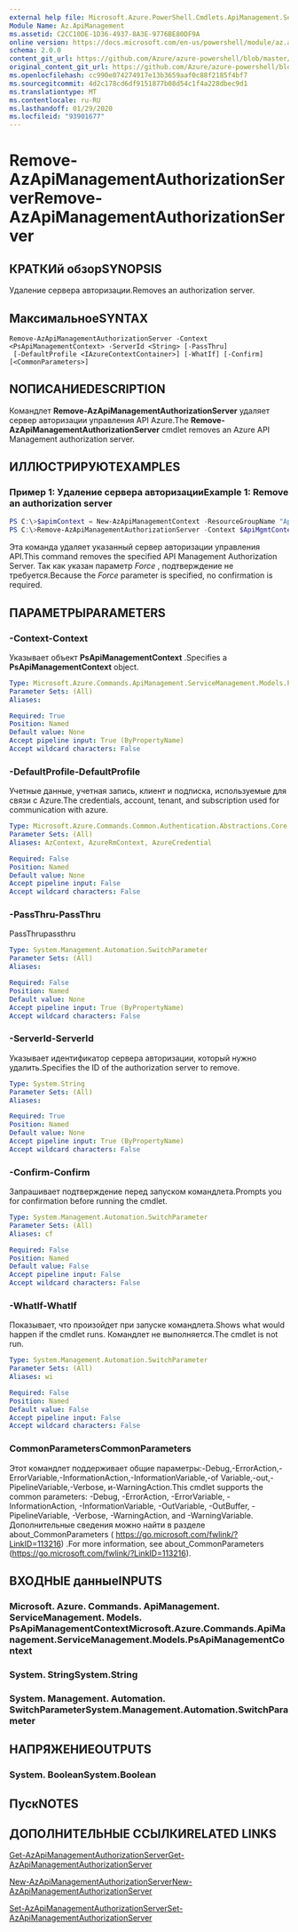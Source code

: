 ```yaml
---
external help file: Microsoft.Azure.PowerShell.Cmdlets.ApiManagement.ServiceManagement.dll-Help.xml
Module Name: Az.ApiManagement
ms.assetid: C2CC10DE-1D36-4937-8A3E-9776BE80DF9A
online version: https://docs.microsoft.com/en-us/powershell/module/az.apimanagement/remove-azapimanagementauthorizationserver
schema: 2.0.0
content_git_url: https://github.com/Azure/azure-powershell/blob/master/src/ApiManagement/ApiManagement/help/Remove-AzApiManagementAuthorizationServer.md
original_content_git_url: https://github.com/Azure/azure-powershell/blob/master/src/ApiManagement/ApiManagement/help/Remove-AzApiManagementAuthorizationServer.md
ms.openlocfilehash: cc990e074274917e13b3659aaf0c88f2185f4bf7
ms.sourcegitcommit: 4d2c178cd6df9151877b08d54c1f4a228dbec9d1
ms.translationtype: MT
ms.contentlocale: ru-RU
ms.lasthandoff: 01/29/2020
ms.locfileid: "93901677"
---
```

# <span data-ttu-id="e7e2b-101">Remove-AzApiManagementAuthorizationServer</span><span class="sxs-lookup"><span data-stu-id="e7e2b-101">Remove-AzApiManagementAuthorizationServer</span></span>

## <span data-ttu-id="e7e2b-102">КРАТКИй обзор</span><span class="sxs-lookup"><span data-stu-id="e7e2b-102">SYNOPSIS</span></span>
<span data-ttu-id="e7e2b-103">Удаление сервера авторизации.</span><span class="sxs-lookup"><span data-stu-id="e7e2b-103">Removes an authorization server.</span></span>

## <span data-ttu-id="e7e2b-104">Максимальное</span><span class="sxs-lookup"><span data-stu-id="e7e2b-104">SYNTAX</span></span>

```
Remove-AzApiManagementAuthorizationServer -Context <PsApiManagementContext> -ServerId <String> [-PassThru]
 [-DefaultProfile <IAzureContextContainer>] [-WhatIf] [-Confirm] [<CommonParameters>]
```

## <span data-ttu-id="e7e2b-105">NОПИСАНИЕ</span><span class="sxs-lookup"><span data-stu-id="e7e2b-105">DESCRIPTION</span></span>
<span data-ttu-id="e7e2b-106">Командлет **Remove-AzApiManagementAuthorizationServer** удаляет сервер авторизации управления API Azure.</span><span class="sxs-lookup"><span data-stu-id="e7e2b-106">The **Remove-AzApiManagementAuthorizationServer** cmdlet removes an Azure API Management authorization server.</span></span>

## <span data-ttu-id="e7e2b-107">ИЛЛЮСТРИРУЮТ</span><span class="sxs-lookup"><span data-stu-id="e7e2b-107">EXAMPLES</span></span>

### <span data-ttu-id="e7e2b-108">Пример 1: Удаление сервера авторизации</span><span class="sxs-lookup"><span data-stu-id="e7e2b-108">Example 1: Remove an authorization server</span></span>
```powershell
PS C:\>$apimContext = New-AzApiManagementContext -ResourceGroupName "Api-Default-WestUS" -ServiceName "contoso"
PS C:\>Remove-AzApiManagementAuthorizationServer -Context $ApiMgmtContext -ServerId "authserverid" -Force
```

<span data-ttu-id="e7e2b-109">Эта команда удаляет указанный сервер авторизации управления API.</span><span class="sxs-lookup"><span data-stu-id="e7e2b-109">This command removes the specified API Management Authorization Server.</span></span>
<span data-ttu-id="e7e2b-110">Так как указан параметр *Force* , подтверждение не требуется.</span><span class="sxs-lookup"><span data-stu-id="e7e2b-110">Because the *Force* parameter is specified, no confirmation is required.</span></span>

## <span data-ttu-id="e7e2b-111">ПАРАМЕТРЫ</span><span class="sxs-lookup"><span data-stu-id="e7e2b-111">PARAMETERS</span></span>

### <span data-ttu-id="e7e2b-112">-Context</span><span class="sxs-lookup"><span data-stu-id="e7e2b-112">-Context</span></span>
<span data-ttu-id="e7e2b-113">Указывает объект **PsApiManagementContext** .</span><span class="sxs-lookup"><span data-stu-id="e7e2b-113">Specifies a **PsApiManagementContext** object.</span></span>

```yaml
Type: Microsoft.Azure.Commands.ApiManagement.ServiceManagement.Models.PsApiManagementContext
Parameter Sets: (All)
Aliases:

Required: True
Position: Named
Default value: None
Accept pipeline input: True (ByPropertyName)
Accept wildcard characters: False
```

### <span data-ttu-id="e7e2b-114">-DefaultProfile</span><span class="sxs-lookup"><span data-stu-id="e7e2b-114">-DefaultProfile</span></span>
<span data-ttu-id="e7e2b-115">Учетные данные, учетная запись, клиент и подписка, используемые для связи с Azure.</span><span class="sxs-lookup"><span data-stu-id="e7e2b-115">The credentials, account, tenant, and subscription used for communication with azure.</span></span>

```yaml
Type: Microsoft.Azure.Commands.Common.Authentication.Abstractions.Core.IAzureContextContainer
Parameter Sets: (All)
Aliases: AzContext, AzureRmContext, AzureCredential

Required: False
Position: Named
Default value: None
Accept pipeline input: False
Accept wildcard characters: False
```

### <span data-ttu-id="e7e2b-116">-PassThru</span><span class="sxs-lookup"><span data-stu-id="e7e2b-116">-PassThru</span></span>
<span data-ttu-id="e7e2b-117">PassThru</span><span class="sxs-lookup"><span data-stu-id="e7e2b-117">passthru</span></span>

```yaml
Type: System.Management.Automation.SwitchParameter
Parameter Sets: (All)
Aliases:

Required: False
Position: Named
Default value: None
Accept pipeline input: True (ByPropertyName)
Accept wildcard characters: False
```

### <span data-ttu-id="e7e2b-118">-ServerId</span><span class="sxs-lookup"><span data-stu-id="e7e2b-118">-ServerId</span></span>
<span data-ttu-id="e7e2b-119">Указывает идентификатор сервера авторизации, который нужно удалить.</span><span class="sxs-lookup"><span data-stu-id="e7e2b-119">Specifies the ID of the authorization server to remove.</span></span>

```yaml
Type: System.String
Parameter Sets: (All)
Aliases:

Required: True
Position: Named
Default value: None
Accept pipeline input: True (ByPropertyName)
Accept wildcard characters: False
```

### <span data-ttu-id="e7e2b-120">-Confirm</span><span class="sxs-lookup"><span data-stu-id="e7e2b-120">-Confirm</span></span>
<span data-ttu-id="e7e2b-121">Запрашивает подтверждение перед запуском командлета.</span><span class="sxs-lookup"><span data-stu-id="e7e2b-121">Prompts you for confirmation before running the cmdlet.</span></span>

```yaml
Type: System.Management.Automation.SwitchParameter
Parameter Sets: (All)
Aliases: cf

Required: False
Position: Named
Default value: False
Accept pipeline input: False
Accept wildcard characters: False
```

### <span data-ttu-id="e7e2b-122">-WhatIf</span><span class="sxs-lookup"><span data-stu-id="e7e2b-122">-WhatIf</span></span>
<span data-ttu-id="e7e2b-123">Показывает, что произойдет при запуске командлета.</span><span class="sxs-lookup"><span data-stu-id="e7e2b-123">Shows what would happen if the cmdlet runs.</span></span>
<span data-ttu-id="e7e2b-124">Командлет не выполняется.</span><span class="sxs-lookup"><span data-stu-id="e7e2b-124">The cmdlet is not run.</span></span>

```yaml
Type: System.Management.Automation.SwitchParameter
Parameter Sets: (All)
Aliases: wi

Required: False
Position: Named
Default value: False
Accept pipeline input: False
Accept wildcard characters: False
```

### <span data-ttu-id="e7e2b-125">CommonParameters</span><span class="sxs-lookup"><span data-stu-id="e7e2b-125">CommonParameters</span></span>
<span data-ttu-id="e7e2b-126">Этот командлет поддерживает общие параметры:-Debug,-ErrorAction,-ErrorVariable,-InformationAction,-InformationVariable,-of Variable,-out,-PipelineVariable,-Verbose, и-WarningAction.</span><span class="sxs-lookup"><span data-stu-id="e7e2b-126">This cmdlet supports the common parameters: -Debug, -ErrorAction, -ErrorVariable, -InformationAction, -InformationVariable, -OutVariable, -OutBuffer, -PipelineVariable, -Verbose, -WarningAction, and -WarningVariable.</span></span> <span data-ttu-id="e7e2b-127">Дополнительные сведения можно найти в разделе about_CommonParameters ( https://go.microsoft.com/fwlink/?LinkID=113216) .</span><span class="sxs-lookup"><span data-stu-id="e7e2b-127">For more information, see about_CommonParameters (https://go.microsoft.com/fwlink/?LinkID=113216).</span></span>

## <span data-ttu-id="e7e2b-128">ВХОДНЫЕ данные</span><span class="sxs-lookup"><span data-stu-id="e7e2b-128">INPUTS</span></span>

### <span data-ttu-id="e7e2b-129">Microsoft. Azure. Commands. ApiManagement. ServiceManagement. Models. PsApiManagementContext</span><span class="sxs-lookup"><span data-stu-id="e7e2b-129">Microsoft.Azure.Commands.ApiManagement.ServiceManagement.Models.PsApiManagementContext</span></span>

### <span data-ttu-id="e7e2b-130">System. String</span><span class="sxs-lookup"><span data-stu-id="e7e2b-130">System.String</span></span>

### <span data-ttu-id="e7e2b-131">System. Management. Automation. SwitchParameter</span><span class="sxs-lookup"><span data-stu-id="e7e2b-131">System.Management.Automation.SwitchParameter</span></span>

## <span data-ttu-id="e7e2b-132">НАПРЯЖЕНИЕ</span><span class="sxs-lookup"><span data-stu-id="e7e2b-132">OUTPUTS</span></span>

### <span data-ttu-id="e7e2b-133">System. Boolean</span><span class="sxs-lookup"><span data-stu-id="e7e2b-133">System.Boolean</span></span>

## <span data-ttu-id="e7e2b-134">Пуск</span><span class="sxs-lookup"><span data-stu-id="e7e2b-134">NOTES</span></span>

## <span data-ttu-id="e7e2b-135">ДОПОЛНИТЕЛЬНЫЕ ССЫЛКИ</span><span class="sxs-lookup"><span data-stu-id="e7e2b-135">RELATED LINKS</span></span>

[<span data-ttu-id="e7e2b-136">Get-AzApiManagementAuthorizationServer</span><span class="sxs-lookup"><span data-stu-id="e7e2b-136">Get-AzApiManagementAuthorizationServer</span></span>](./Get-AzApiManagementAuthorizationServer.md)

[<span data-ttu-id="e7e2b-137">New-AzApiManagementAuthorizationServer</span><span class="sxs-lookup"><span data-stu-id="e7e2b-137">New-AzApiManagementAuthorizationServer</span></span>](./New-AzApiManagementAuthorizationServer.md)

[<span data-ttu-id="e7e2b-138">Set-AzApiManagementAuthorizationServer</span><span class="sxs-lookup"><span data-stu-id="e7e2b-138">Set-AzApiManagementAuthorizationServer</span></span>](./Set-AzApiManagementAuthorizationServer.md)


